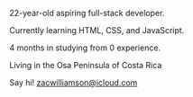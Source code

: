 22-year-old aspiring full-stack developer. 

Currently learning HTML, CSS, and JavaScript.

4 months in studying from 0 experience.

Living in the Osa Peninsula of Costa Rica

Say hi! zacwilliamson@icloud.com

